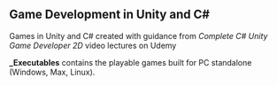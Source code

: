 ## Game Development in Unity and C#

Games in Unity and C# created with guidance from _Complete C# Unity Game Developer 2D_ video lectures on Udemy

__\_Executables__ contains the playable games built for PC standalone (Windows, Max, Linux).
